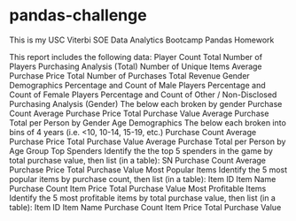 # pandas-challenge
This is my USC Viterbi SOE Data Analytics Bootcamp Pandas Homework 

This report includes the following data:
Player Count
    Total Number of Players
Purchasing Analysis (Total)
    Number of Unique Items
    Average Purchase Price
    Total Number of Purchases
    Total Revenue
Gender Demographics
    Percentage and Count of Male Players
    Percentage and Count of Female Players
    Percentage and Count of Other / Non-Disclosed
Purchasing Analysis (Gender)
  The below each broken by gender
    Purchase Count
    Average Purchase Price
    Total Purchase Value
    Average Purchase Total per Person by Gender
Age Demographics
  The below each broken into bins of 4 years (i.e. <10, 10-14, 15-19, etc.)
    Purchase Count
    Average Purchase Price
    Total Purchase Value
    Average Purchase Total per Person by Age Group
Top Spenders
  Identify the the top 5 spenders in the game by total purchase value, then list (in a table):
    SN
    Purchase Count
    Average Purchase Price
    Total Purchase Value
    Most Popular Items
Identify the 5 most popular items by purchase count, then list (in a table):
    Item ID
    Item Name
    Purchase Count
    Item Price
    Total Purchase Value
    Most Profitable Items
Identify the 5 most profitable items by total purchase value, then list (in a table):
    Item ID
    Item Name
    Purchase Count
    Item Price
    Total Purchase Value
